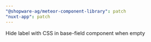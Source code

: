 ```yaml
---
"@shopware-ag/meteor-component-library": patch
"nuxt-app": patch
---
```


Hide label with CSS in base-field component when empty
